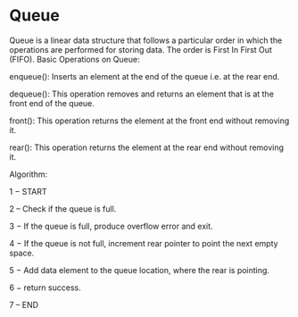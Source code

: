 # Queue

Queue is a linear data structure that follows a particular order in which the operations are performed for storing data. The order is First In First Out (FIFO). 
Basic Operations on Queue:

enqueue(): Inserts an element at the end of the queue i.e. at the rear end.

dequeue(): This operation removes and returns an element that is at the front end of the queue.

front(): This operation returns the element at the front end without removing it.

rear(): This operation returns the element at the rear end without removing it.

Algorithm:

1 − START

2 – Check if the queue is full.

3 − If the queue is full, produce overflow error and exit.

4 − If the queue is not full, increment rear pointer to point the next empty space.

5 − Add data element to the queue location, where the rear is pointing.

6 − return success.

7 – END



